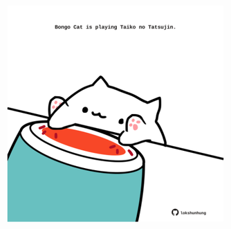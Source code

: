 <!-- built at 13/07/2025, 06:00:43 UTC -->
<p align="center">
  <img width="500" height="500" src="./ReadmeImage.svg">
</p>
